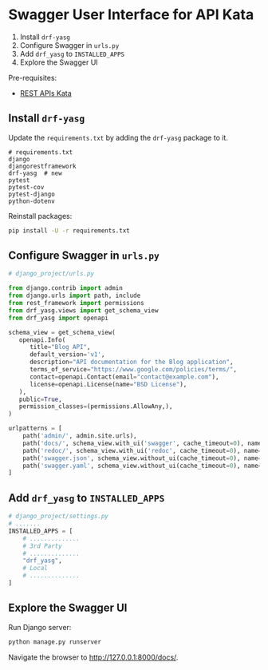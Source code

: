 # Swagger User Interface for API Kata


1. Install `drf-yasg`
2. Configure Swagger in `urls.py`
3. Add `drf_yasg` to `INSTALLED_APPS`
4. Explore the Swagger UI

Pre-requisites:

* [REST APIs Kata](kata-rest-apis.md)


## Install `drf-yasg`

Update the `requirements.txt` by adding the `drf-yasg` package to it.


```
# requirements.txt
django
djangorestframework
drf-yasg  # new
pytest
pytest-cov
pytest-django
python-dotenv
```

Reinstall packages:

```bash
pip install -U -r requirements.txt
```

## Configure Swagger in `urls.py`

```python
# django_project/urls.py

from django.contrib import admin
from django.urls import path, include
from rest_framework import permissions
from drf_yasg.views import get_schema_view
from drf_yasg import openapi

schema_view = get_schema_view(
   openapi.Info(
      title="Blog API",
      default_version='v1',
      description="API documentation for the Blog application",
      terms_of_service="https://www.google.com/policies/terms/",
      contact=openapi.Contact(email="contact@example.com"),
      license=openapi.License(name="BSD License"),
   ),
   public=True,
   permission_classes=(permissions.AllowAny,),
)

urlpatterns = [
    path('admin/', admin.site.urls),
    path('docs/', schema_view.with_ui('swagger', cache_timeout=0), name='docs'),
    path('redoc/', schema_view.with_ui('redoc', cache_timeout=0), name='schema-redoc'),
    path('swagger.json', schema_view.without_ui(cache_timeout=0), name='schema-json'),
    path('swagger.yaml', schema_view.without_ui(cache_timeout=0), name='schema-yaml'),
]
```

## Add `drf_yasg` to `INSTALLED_APPS`

```python
# django_project/settings.py
# .......
INSTALLED_APPS = [
    # ..............
    # 3rd Party
    # ..............
    "drf_yasg",
    # Local
    # ..............
]
```

## Explore the Swagger UI

Run Django server:

```bash
python manage.py runserver
```

Navigate the  browser to http://127.0.0.1:8000/docs/.
